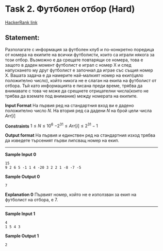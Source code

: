 # Task 2. Футболен отбор (Hard)

[HackerRank link](<https://www.hackerrank.com/contests/sda-hw-1/challenges/challenge-3065>)

## Statement:

Разполагате с информация за футболен клуб и по-конкретно поредица от номера на екипите на всички футболисти, които са играли някога за този отбор. Възможно е да срещате повтарящи се номера, това е защото в даден момент футболист е играл с номер Х и след напускането му друг футболист е започнал да играе със същия номер Х. Вашата задача е да намерите най-малкият номер на екип(цяло положително число), който никога не е слаган на екипа на футболист от отбора. Тъй като информацията е писана преди време, трябва да внимавате с това че може да срещнете отрицателни числа(които не трябва да вземате под внимание) между номерата на екипите.

**Input Format**
На първия ред на стандартния вход ви е дадено положително число $N$. На втория ред са дадени $N$ на брой цели числа $Arr[i]$

**Constraints**
$1\le N\le 10^6$
$-2^{31}\le Arr[i]\le2^{31}-1$

**Output format**
На първия и единствен ред на стандартния изход трябва да изведете търсеният първи липсващ номер на екип.

---
**Sample Input 0**
```
15
9 2 6 5 -1 1 4 -20 3 2 2 1 -8 -7 -5
```

**Sample Output 0**
```
7
```

**Explanation 0**
Първият номер, който не е използван за екип на футболист на отбора, е $7$.

---
**Sample Input 1**
```
4
1 5 4 3
```

**Sample Output 1**
```
2
```